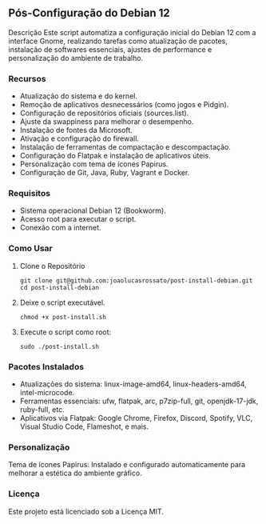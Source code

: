 ## Pós-Configuração do Debian 12
Descrição
Este script automatiza a configuração inicial do Debian 12 com a interface Gnome, realizando tarefas como atualização de pacotes, instalação de softwares essenciais, ajustes de performance e personalização do ambiente de trabalho.

### Recursos
* Atualização do sistema e do kernel.
* Remoção de aplicativos desnecessários (como jogos e Pidgin).
* Configuração de repositórios oficiais (sources.list).
* Ajuste da swappiness para melhorar o desempenho.
* Instalação de fontes da Microsoft.
* Ativação e configuração do firewall.
* Instalação de ferramentas de compactação e descompactação.
* Configuração do Flatpak e instalação de aplicativos úteis.
* Personalização com tema de ícones Papirus.
* Configuração de Git, Java, Ruby, Vagrant e Docker.

### Requisitos
* Sistema operacional Debian 12 (Bookworm).
* Acesso root para executar o script.
* Conexão com a internet.

### Como Usar
1. Clone o Repositório
   ```
   git clone git@github.com:joaolucasrossato/post-install-debian.git
   cd post-install-debian
   ```
2. Deixe o script executável.
   ```
   chmod +x post-install.sh
   ```
3. Execute o script como root:
   ```
   sudo ./post-install.sh
   ```                    

### Pacotes Instalados

* Atualizações do sistema: linux-image-amd64, linux-headers-amd64, intel-microcode.
* Ferramentas essenciais: ufw, flatpak, arc, p7zip-full, git, openjdk-17-jdk, ruby-full, etc.
* Aplicativos via Flatpak: Google Chrome, Firefox, Discord, Spotify, VLC, Visual Studio Code, Flameshot, e mais.
  
### Personalização
Tema de ícones Papirus:
Instalado e configurado automaticamente para melhorar a estética do ambiente gráfico.

### Licença
Este projeto está licenciado sob a Licença MIT.

